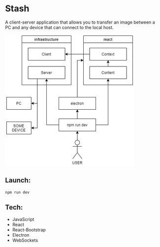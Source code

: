 # Stash
A client-server application that allows you to transfer an image between a PC and any device that can connect to the local host.

![Architecture diagram](./media/stash_electron_scheme.png)

## Launch:
```
npm run dev
```

## Tech:
- JavaScript
- React
- React-Bootstrap
- Electron
- WebSockets
